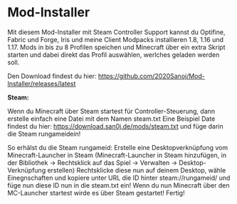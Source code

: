 # Mod-Installer
Mit diesem Mod-Installer mit Steam Controller Support kannst du Optifine, Fabric und Forge, Iris und meine Client Modpacks installieren 1.8, 1.16 und 1.17. 
Mods in bis zu 8 Profilen speichen und Minecraft über ein extra Skript starten und dabei direkt das Profil auswählen, werlches geladen werden soll.

Den Download findest du hier: https://github.com/2020Sanoj/Mod-Installer/releases/latest

**Steam:**

Wenn du Minecraft über Steam startest für Controller-Steuerung, dann erstelle einfach eine Datei mit dem Namen steam.txt
Eine Beispiel Date findest du hier: https://download.san0j.de/mods/steam.txt und füge darin die Steam rungameidein!

So erhälst du die Steam rungameid:
Erstelle eine Desktopverknüpfung vom Minecraft-Launcher in Steam (Minecraft-Launcher in Steam hinzufügen, in der Bibliothek -> Rechtsklick auf das Spiel -> Verwalten -> Desktop-Verknüpfung erstellen)
Rechtsklicke diese nun auf deinem Desktop, wähle Einegnschaften und kopiere unter URL die ID hinter steam://rungameid/ und füge nun diese ID nun in die steam.txt ein!
Wenn du nun Minecraft über den MC-Launcher startest wirde es über Steam gestartet!
Fertig!
